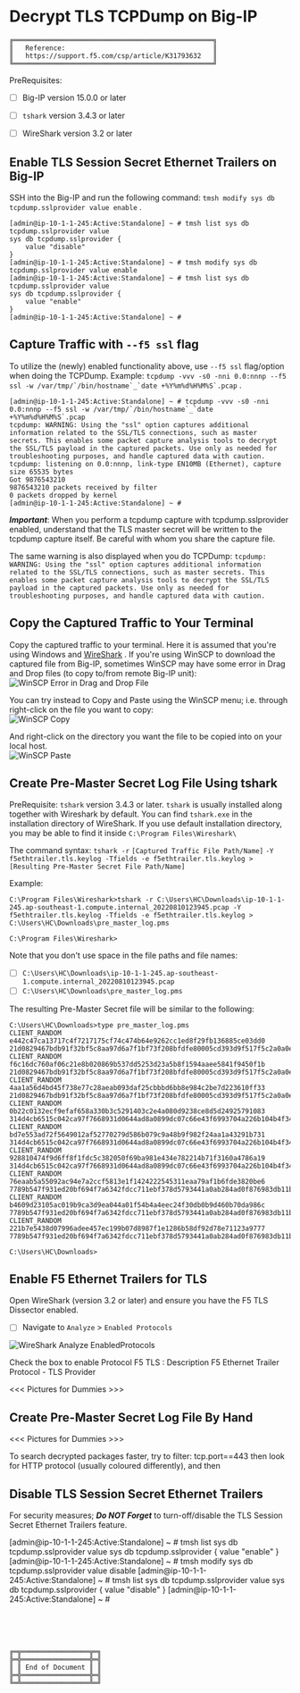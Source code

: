 # Decrypt TLS TCPDump on Big-IP

```
╔══════════════════════════════════════════════════╗
║   Reference:                                     ║
║   https://support.f5.com/csp/article/K31793632   ║
╚══════════════════════════════════════════════════╝
```

PreRequisites:
- [ ] Big-IP version 15.0.0 or later
- [ ] `tshark` version 3.4.3 or later
- [ ] WireShark version 3.2 or later



## Enable TLS Session Secret Ethernet Trailers on Big-IP

SSH into the Big-IP and run the following command: `tmsh modify sys db tcpdump.sslprovider value enable` .

```
[admin@ip-10-1-1-245:Active:Standalone] ~ # tmsh list sys db tcpdump.sslprovider value
sys db tcpdump.sslprovider {
    value "disable"
}
[admin@ip-10-1-1-245:Active:Standalone] ~ # tmsh modify sys db tcpdump.sslprovider value enable
[admin@ip-10-1-1-245:Active:Standalone] ~ # tmsh list sys db tcpdump.sslprovider value
sys db tcpdump.sslprovider {
    value "enable"
}
[admin@ip-10-1-1-245:Active:Standalone] ~ #
```



## Capture Traffic with `--f5 ssl` flag

To utilize the (newly) enabled functionality above, use `--f5 ssl` flag/option when doing the TCPDump. Example: ``tcpdump -vvv -s0 -nni 0.0:nnnp --f5 ssl -w /var/tmp/`/bin/hostname`_`date +%Y%m%d%H%M%S`.pcap`` .

```
[admin@ip-10-1-1-245:Active:Standalone] ~ # tcpdump -vvv -s0 -nni 0.0:nnnp --f5 ssl -w /var/tmp/`/bin/hostname`_`date +%Y%m%d%H%M%S`.pcap
tcpdump: WARNING: Using the "ssl" option captures additional information related to the SSL/TLS connections, such as master secrets. This enables some packet capture analysis tools to decrypt the SSL/TLS payload in the captured packets. Use only as needed for troubleshooting purposes, and handle captured data with caution.
tcpdump: listening on 0.0:nnnp, link-type EN10MB (Ethernet), capture size 65535 bytes
Got 9876543210
9876543210 packets received by filter
0 packets dropped by kernel
[admin@ip-10-1-1-245:Active:Standalone] ~ #
```

***Important***: When you perform a tcpdump capture with tcpdump.sslprovider enabled, understand that the TLS master secret will be written to the tcpdump capture itself. Be careful with whom you share the capture file.

The same warning is also displayed when you do TCPDump: `tcpdump: WARNING: Using the "ssl" option captures additional information related to the SSL/TLS connections, such as master secrets. This enables some packet capture analysis tools to decrypt the SSL/TLS payload in the captured packets. Use only as needed for troubleshooting purposes, and handle captured data with caution.`



## Copy the Captured Traffic to Your Terminal

Copy the captured traffic to your terminal. Here it is assumed that you're using Windows and [WireShark](https://www.wireshark.org/) .
If you're using WinSCP to download the captured file from Big-IP, sometimes WinSCP may have some error in Drag and Drop files (to copy to/from remote Big-IP unit):<br>
![WinSCP Error in Drag and Drop File](WinSCP-Error.png)

You can try instead to Copy and Paste using the WinSCP menu; i.e. through right-click on the file you want to copy:<br>
![WinSCP Copy](WinSCP-Copy.png)

And right-click on the directory you want the file to be copied into on your local host.<br>
![WinSCP Paste](WinSCP-Paste.png)



## Create Pre-Master Secret Log File Using tshark

PreRequisite: `tshark` version 3.4.3 or later. `tshark` is usually installed along together with Wireshark by default. You can find `tshark.exe` in the installation directory of WireShark.
If you use default installation directory, you may be able to find it inside `C:\Program Files\Wireshark\`

The command syntax: `tshark -r` `[Captured Traffic File Path/Name]` `-Y f5ethtrailer.tls.keylog -Tfields -e f5ethtrailer.tls.keylog >` `[Resulting Pre-Master Secret File Path/Name]`

Example:
```
C:\Program Files\Wireshark>tshark -r C:\Users\HC\Downloads\ip-10-1-1-245.ap-southeast-1.compute.internal_20220810123945.pcap -Y f5ethtrailer.tls.keylog -Tfields -e f5ethtrailer.tls.keylog > C:\Users\HC\Downloads\pre_master_log.pms

C:\Program Files\Wireshark>
```

Note that you don't use space in the file paths and file names:
- [ ] `C:\Users\HC\Downloads\ip-10-1-1-245.ap-southeast-1.compute.internal_20220810123945.pcap`
- [ ] `C:\Users\HC\Downloads\pre_master_log.pms`

The resulting Pre-Master Secret file will be similar to the following:

```
C:\Users\HC\Downloads>type pre_master_log.pms
CLIENT_RANDOM e442c47ca13717c4f7217175cf74c474b64e9262cc1ed8f29fb136885ce03dd0 21d0829467bdb91f32bf5c8aa97d6a7f1bf73f208bfdfe80005cd393d9f517f5c2a0a0e14cc93d4588f6dfd4bfd54c05
CLIENT_RANDOM f6c16dc760af06c21e8b020869b537dd5253d23a5b8f1594aaee5841f9450f1b 21d0829467bdb91f32bf5c8aa97d6a7f1bf73f208bfdfe80005cd393d9f517f5c2a0a0e14cc93d4588f6dfd4bfd54c05
CLIENT_RANDOM 4aa1a56d4bd45f738e77c28aeab093daf25cbbbd6bb8e984c2be7d223610ff33 21d0829467bdb91f32bf5c8aa97d6a7f1bf73f208bfdfe80005cd393d9f517f5c2a0a0e14cc93d4588f6dfd4bfd54c05
CLIENT_RANDOM 0b22c0132ecf9efaf658a330b3c5291403c2e4a080d9238ce8d5d24925791083 314d4cb6515c042ca97f7668931d0644ad8a0899dc07c66e43f6993704a226b104b4f349baf4ec8c3e9e47c6a82877d7
CLIENT_RANDOM bd7e553ad72f5649012af52770279d586b079c9a48b9f982f24aa1a43291b731 314d4cb6515c042ca97f7668931d0644ad8a0899dc07c66e43f6993704a226b104b4f349baf4ec8c3e9e47c6a82877d7
CLIENT_RANDOM 928810474f9d6ff8f1fdc5c382050f69ba981e434e782214b71f3160a4786a19 314d4cb6515c042ca97f7668931d0644ad8a0899dc07c66e43f6993704a226b104b4f349baf4ec8c3e9e47c6a82877d7
CLIENT_RANDOM 76eaab5a55092ac94e7a2ccf5813e1f1424222545311eaa79af1b6fde3820be6 7789b547f931ed20bf694f7a6342fdcc711ebf378d5793441a0ab284ad0f876983db11bd98a10f686716945daac21a26
CLIENT_RANDOM b4609d23105ac019b9ca3d9ea044a01f54b4a4eec24f30db0b9d460b70da986c 7789b547f931ed20bf694f7a6342fdcc711ebf378d5793441a0ab284ad0f876983db11bd98a10f686716945daac21a26
CLIENT_RANDOM 221b7e5438d07996adee457ec199b07d8987f1e1286b58df92d78e71123a9777 7789b547f931ed20bf694f7a6342fdcc711ebf378d5793441a0ab284ad0f876983db11bd98a10f686716945daac21a26

C:\Users\HC\Downloads>
```



## Enable F5 Ethernet Trailers for TLS

Open WireShark (version 3.2 or later) and ensure you have the F5 TLS Dissector enabled.

- [ ] Navigate to `Analyze` > `Enabled Protocols`

![WireShark Analyze EnabledProtocols](WireShark-Analyze-EnabledProtocols.png)

Check the box to enable Protocol F5 TLS : Description F5 Ethernet Trailer Protocol - TLS Provider


<<< Pictures for Dummies >>>



Create Pre-Master Secret Log File By Hand
-----------------------------------------

<<< Pictures for Dummies >>>



To search decrypted packages faster, try to filter:
tcp.port==443
then look for HTTP protocol (usually coloured differently), and then 










## Disable TLS Session Secret Ethernet Trailers

For security measures; ***Do NOT Forget*** to turn-off/disable the TLS Session Secret Ethernet Trailers feature.

[admin@ip-10-1-1-245:Active:Standalone] ~ # tmsh list sys db tcpdump.sslprovider value
sys db tcpdump.sslprovider {
    value "enable"
}
[admin@ip-10-1-1-245:Active:Standalone] ~ # tmsh modify sys db tcpdump.sslprovider value disable
[admin@ip-10-1-1-245:Active:Standalone] ~ # tmsh list sys db tcpdump.sslprovider value
sys db tcpdump.sslprovider {
    value "disable"
}
[admin@ip-10-1-1-245:Active:Standalone] ~ #












<br><br><br>
```
╔═╦═════════════════╦═╗
╠═╬═════════════════╬═╣
║ ║ End of Document ║ ║
╠═╬═════════════════╬═╣
╚═╩═════════════════╩═╝
```
<br><br><br>


